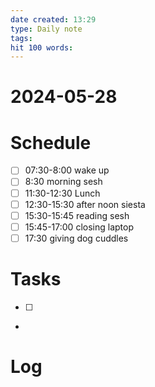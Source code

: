 ```yaml
---
date created: 13:29
type: Daily note
tags:
hit 100 words: 
---
```

# 2024-05-28 
# Schedule 

- [ ] 07:30-8:00 wake up
- [ ] 8:30 morning sesh
- [ ] 11:30-12:30 Lunch
- [ ] 12:30-15:30 after noon siesta 
- [ ] 15:30-15:45 reading sesh 
- [ ] 15:45-17:00 closing laptop 
- [ ] 17:30 giving dog cuddles 
# Tasks 
- [  ]
- 

# Log
